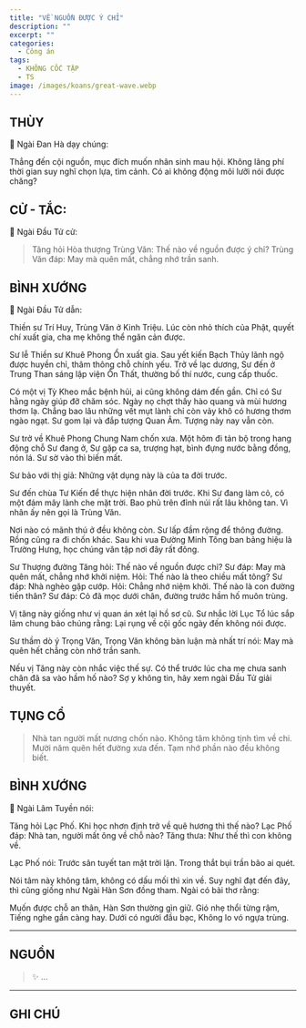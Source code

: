```yaml
---
title: "VỀ NGUỒN ĐƯỢC Ý CHỈ"
description: ""
excerpt: ""
categories:
  - Công án
tags:
  - KHÔNG CỐC TẬP
  - TS 
image: /images/koans/great-wave.webp
---
```


## THÙY

📢 Ngài Đan Hà dạy chúng:

Thẳng đến cội nguồn, mục đích muốn nhân sinh mau hội. 
Không lãng phí thời gian suy nghĩ chọn lựa, tìm cảnh. Có ai không động môi lưỡi nói được chăng?

## CỬ - TẮC:

📢 Ngài Đầu Tử cử:

> Tăng hỏi Hòa thượng Trùng Văn: Thế nào về nguồn được ý chỉ?
Trùng Văn đáp: May mà quên mất, chẳng nhớ trần sanh.

## BÌNH XƯỚNG

📢 Ngài Đầu Tử dẫn:

Thiền sư Trí Huy, Trùng Văn ở Kinh Triệu. Lúc còn nhỏ thích của Phật, quyết chí xuất gia, cha mẹ không thể ngăn cản được.

Sư lễ Thiền sư Khuê Phong Ổn xuất gia. Sau yết kiến Bạch Thủy lãnh ngộ được huyền chỉ, thâm thông chỗ chính yếu. Trở về lạc dương, Sư đến ở Trung Than sáng lập viện Ổn Thất, thường bố thí nước, cung cấp thuốc.

Có một vị Tỳ Kheo mắc bệnh hủi, ai cũng không dám đến gần. Chỉ có Sư hằng ngày giúp đỡ chăm sóc. Ngày nọ chợt thấy hào quang và mùi hương thơm lạ. Chẳng bao lâu những vết mụt lành chỉ còn vảy khô có hương thơm ngào ngạt. Sư gom lại và đắp tượng Quan Âm. Tượng này nay vẫn còn.

Sư trở về Khuê Phong Chung Nam chốn xưa. Một hôm đi tản bộ trong hang động chỗ Sư đang ở, Sư gặp ca sa, trượng hạt, bình đựng nước bằng đồng, nón lá. Sư sờ vào thì biến mất.

Sư bảo với thị giả: Những vật dụng này là của ta đời trước.

Sư đến chùa Tư Kiến để thực hiện nhân đời trước. Khi Sư đang làm cỏ, có một đám mây lành che mặt trời. Bao phủ trên đỉnh núi rất lâu không tan. Vì nhân ấy nên gọi là Trùng Văn.

Nơi nào có mãnh thú ở đều không còn. Sư lấp đầm rộng để thông đường. Rồng cũng ra đi chốn khác. Sau khi vua Đường Minh Tông ban bảng hiệu là Trường Hưng, học chúng vân tập nơi đây rất đông.

Sư Thượng đường Tăng hỏi: Thế nào về nguồn được chỉ?
Sư đáp: May mà quên mất, chẳng nhớ khởi niệm.
Hỏi: Thế nào là theo chiều mất tông?
Sư đáp: Nhà nghèo gặp cướp.
Hỏi: Chẳng nhớ niệm khởi. Thế nào là con đường tiến thân?
Sư đáp: Cỏ đã mọc dưới chân, đường trước hầm hố muôn trùng.

Vị tăng này giống như vị quan án xét lại hồ sơ cũ.
Sư nhắc lời Lục Tổ lúc sắp lâm chung bảo chúng rằng: Lại rụng về cội gốc ngày đến không nói được.

Sư thầm dò ý Trọng Văn, Trọng Văn không bàn luận mà nhất trí nói: May mà quên hết chẳng còn nhớ trần sanh.

Nếu vị Tăng này còn nhắc việc thế sự. Có thể trước lúc cha mẹ chưa sanh chân đã sa vào hầm hố nào? Sợ y không tin, hãy xem ngài Đầu Tử giải thuyết.

## TỤNG CỔ

> Nhà tan người mất nương chốn nào.
Không tâm không tịnh tìm về chi.
Mười năm quên hết đường xưa đến.
Tạm nhớ phần nào đều không biết.

## BÌNH XƯỚNG

📢 Ngài Lâm Tuyền nói:

Tăng hỏi Lạc Phố. Khi học nhơn định trở về quê hương thì thế nào?
Lạc Phố đáp: Nhà tan, người mất ông về chỗ nào?
Tăng thưa: Như thế thì con không về.

Lạc Phố nói:
Trước sân tuyết tan mặt trời lặn.
Trong thắt bụi trần bão ai quét.

Nói tâm này không tâm, không có dấu mối thì xin về.
Suy nghĩ đạt đến đây, thì cũng giống như Ngài Hàn Sơn đồng tham. Ngài có bài thơ rằng:

Muốn được chỗ an thân,
Hàn Sơn thường gìn giữ.
Gió nhẹ thổi từng rậm,
Tiếng nghe gần càng hay.
Dưới có người đầu bạc,
Không lo vó ngựa trùng.


<hr class="blog-rule" />

## NGUỒN

> ✨ ...

<hr class="blog-rule" />

## GHI CHÚ

[^1]: ⭐️ <a href="/masters/Shaoshan-Huanpu" target="_blank">🔗 TS </a>
